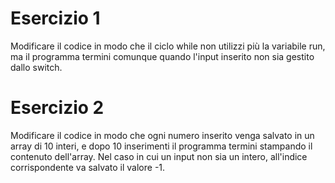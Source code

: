 # Esercizio 1
Modificare il codice in modo che il ciclo while non utilizzi più la variabile run, ma il programma termini comunque quando l'input inserito non sia gestito dallo switch.

# Esercizio 2
Modificare il codice in modo che ogni numero inserito venga salvato in un array di 10 interi, e dopo 10 inserimenti il programma termini stampando il contenuto dell'array. Nel caso in cui un input non sia un intero, all'indice corrispondente va salvato il valore -1.
